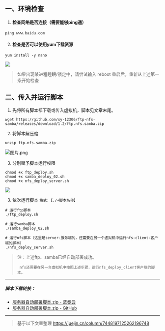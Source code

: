 ## 一、环境检查

1.  #### 检查网络是否连接（需要能够ping通）

`ping www.baidu.com`

2.  #### 检查是否可以使用yum下载资源

`yum install -y nano`

![](https://p0-xtjj-private.juejin.cn/tos-cn-i-73owjymdk6/0f00f3bc160c4441856b83f2b0669639~tplv-73owjymdk6-jj-mark-v1:0:0:0:0:5o6Y6YeR5oqA5pyv56S-5Yy6IEAgeHkxMjMwNg==:q75.awebp?policy=eyJ2bSI6MywidWlkIjoiMjIzMjQyNTUwMDM4NDQ2NyJ9&rk3s=f64ab15b&x-orig-authkey=f32326d3454f2ac7e96d3d06cdbb035152127018&x-orig-expires=1735814533&x-orig-sign=zxv0vGl0QRM8Dp%2B%2BJ4SvIgywo1U%3D)

> 如果出现某进程睡眠/锁定中，请尝试输入 reboot 重启后，重新从上述第一条开始检查

## 二、传入并运行脚本

1.  先将所有脚本都下载或传入虚拟机，脚本见文章末尾。


```
wget https://github.com/xy-12306/ftp-nfs-samba/releases/download/1.2/ftp.nfs.samba.zip
```

2. 将脚本解压缩
```
unzip ftp.nfs.samba.zip
```


![图片.png](https://p0-xtjj-private.juejin.cn/tos-cn-i-73owjymdk6/711f054c29874341a7c03b2d106ed02d~tplv-73owjymdk6-jj-mark-v1:0:0:0:0:5o6Y6YeR5oqA5pyv56S-5Yy6IEAgeHkxMjMwNg==:q75.awebp?policy=eyJ2bSI6MywidWlkIjoiMjIzMjQyNTUwMDM4NDQ2NyJ9&rk3s=e9ecf3d6&x-orig-authkey=f32326d3454f2ac7e96d3d06cdbb035152127018&x-orig-expires=1735296467&x-orig-sign=ptDFXoF643c1%2BUeNfzYlq9PRtro%3D)



3.  分别赋予脚本运行权限

<!---->

    chmod +x ftp_deploy.sh  
    chmod +x samba_deploy_02.sh
    chmod +x nfs_deploy_server.sh 
   
   ![](https://p0-xtjj-private.juejin.cn/tos-cn-i-73owjymdk6/805c380c8cc242ea9eb16f5079e8acf7~tplv-73owjymdk6-jj-mark-v1:0:0:0:0:5o6Y6YeR5oqA5pyv56S-5Yy6IEAgeHkxMjMwNg==:q75.awebp?policy=eyJ2bSI6MywidWlkIjoiMjIzMjQyNTUwMDM4NDQ2NyJ9&rk3s=f64ab15b&x-orig-authkey=f32326d3454f2ac7e96d3d06cdbb035152127018&x-orig-expires=1735814533&x-orig-sign=PpZTogXYTW%2BIC88bl3c3HdU6zWI%3D)

3.  依次运行脚本 `格式:【./+脚本名称】`

<!---->

    # 运行ftp脚本
    ./ftp_deploy.sh

    # 运行samba脚本
    ./samba_deploy_02.sh

    # 运行nfs脚本（这里是server-服务端的，还需要在另一个虚拟机中运行nfs-client-客户端的脚本）
    ./nfs_deploy_server.sh

> 注：上述ftp、samba已经自动部署成功。
>
> ` nfs还需要在另一台虚拟机中按照上述步骤，运行nfs_deploy_client客户端的脚本。`

***

##### 脚本下载链接：

*   [服务器自动部署脚本.zip - 蓝奏云](https://wwsz.lanzn.com/is7Cu2iz7scd)
*   [服务器自动部署脚本.zip - GitHub](https://github.com/xy-12306/ftp-nfs-samba)

***

> 基于以下文章整理  <https://juejin.cn/column/7448197125262196748>
